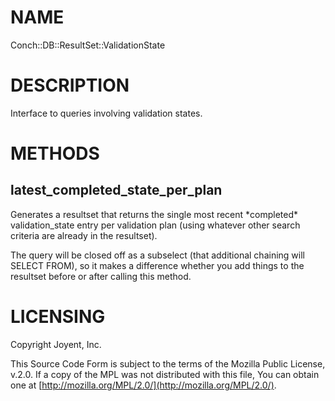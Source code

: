 # NAME

Conch::DB::ResultSet::ValidationState

# DESCRIPTION

Interface to queries involving validation states.

# METHODS

## latest\_completed\_state\_per\_plan

Generates a resultset that returns the single most recent \*completed\* validation\_state entry
per validation plan (using whatever other search criteria are already in the resultset).

The query will be closed off as a subselect (that additional chaining will SELECT FROM),
so it makes a difference whether you add things to the resultset before or after calling this
method.

# LICENSING

Copyright Joyent, Inc.

This Source Code Form is subject to the terms of the Mozilla Public License,
v.2.0. If a copy of the MPL was not distributed with this file, You can obtain
one at [http://mozilla.org/MPL/2.0/](http://mozilla.org/MPL/2.0/).
